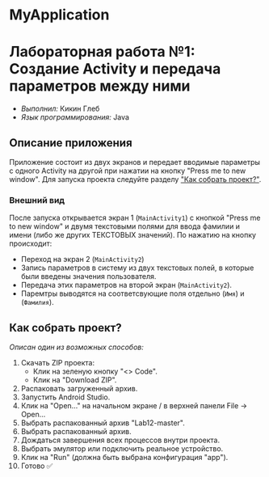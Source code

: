 # MyApplication
# Лабораторная работа №1: Создание Activity и передача параметров между ними

- _Выполнил:_ Кикин Глеб
- _Язык программирования:_ Java

## Описание приложения
Приложение состоит из двух экранов и передает вводимые параметры с одного Activity на другой при нажатии на кнопку "Press me to new window". Для запуска проекта следуйте разделу ["Как собрать проект?"](##Как-собрать-проект).

### Внешний вид
После запуска открывается экран 1 (`MainActivity1`) с кнопкой "Press me to new window" и двумя текстовыми полями для ввода фамилии и имени (либо же других ТЕКСТОВЫХ значений). По нажатию на кнопку происходит:
- Переход на экран 2 (`MainActivity2`)
- Запись параметров в систему из двух текстовых полей, в которые были введены значения пользователя.
- Передача этих параметров на второй экран (`MainActivity2`). 
- Паремтры выводятся на соответсвующие поля отдельно (`Имя`) и (`Фамилия`).


## <a id="Как-собрать-проект">Как собрать проект?</a>
_Описан один из возможных способов:_
1. Скачать ZIP проекта:
    - Клик на зеленую кнопку "<> Code".
    - Клик на "Download ZIP".
2. Распаковать загруженный архив.
3. Запустить Android Studio.
4. Клик на "Open..." на начальном экране / в верхней панели File -> Open...
5. Выбрать распакованный архив "Lab12-master".
5. Выбрать распакованный архив.
6. Дождаться завершения всех процессов внутри проекта.
7. Выбрать эмулятор или подключить реальное устройство.
8. Клик на "Run" (должна быть выбрана конфигурация "app").
9. Готово ✅
